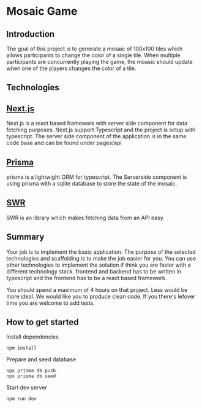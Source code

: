 # Mosaic Game

## Introduction

The goal of this project is to generate a mosaic of 100x100 tiles which allows participants to change the color of a single tile.
When multiple participants are concurrently playing the game, the moasic should update when one of the players changes the color of a tile.

## Technologies

## [Next.js](https://nextjs.org/)

Next.js is a react based framework with server side component for data fetching purposes. Next.js support Typescript and the project is setup with typescript.
The server side component of the application is in the same code base and can be found under pages/api

## [Prisma](https://www.prisma.io/)

prisma is a lightwight ORM for typescript. The Serverside component is using prisma with a sqlite database to store the state of the mosaic.

## [SWR](https://swr.vercel.app/)

SWR is an library which makes fetching data from an API easy.

## Summary

Your job is to implement the basic application. The purpose of the selected technologies and scaffolding is to make the job easier for you. You can use other technologies to implement the solution if think you are faster with a different technology stack. frontend and backend has to be written in typescript and the frontend has to be a react based framework.

You should spend a maximum of 4 hours on that project. Less would be more ideal.
We would like you to produce clean code. If you there's lefover time you are welcome to add tests.

## How to get started

Install dependencies

```
npm install
```

Prepare and seed database

```
npx prisma db push
npx prisma db seed
```

Start dev server

```
npm run dev
```